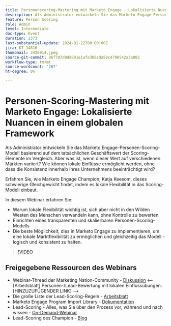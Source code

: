 ```yaml
---
title: Personenscoring-Mastering mit Marketo Engage - Lokalisierte Nuancen in einem globalen Framework
description: Als Administrator entwickeln Sie das Marketo Engage-Personen-Scoring-Modell basierend auf dem tatsächlichen Geschäftswert der Scoring-Elemente im Vergleich. Aber was ist, wenn dieser Wert auf verschiedenen Märkten variiert? Wie können lokale Einflüsse ermöglicht werden, ohne dass die Konsistenz innerhalb Ihres Unternehmens beeinträchtigt wird? Erfahren Sie, wie Sie das Gleichgewicht finden, indem Sie lokale Flexibilität in das Scoring-Modell integrieren.
feature: Person Scoring
role: Admin
level: Intermediate
doc-type: Event
duration: 2373
last-substantial-update: 2024-01-22T00:00:00Z
jira: KT-14816
thumbnail: 3426914.jpeg
source-git-commit: 06f787d8dd891e1afe3b8eda58c4790542a3a082
workflow-type: tm+mt
source-wordcount: '267'
ht-degree: 0%

---
```



# Personen-Scoring-Mastering mit Marketo Engage: Lokalisierte Nuancen in einem globalen Framework

Als Administrator entwickeln Sie das Marketo Engage-Personen-Scoring-Modell basierend auf dem tatsächlichen Geschäftswert der Scoring-Elemente im Vergleich. Aber was ist, wenn dieser Wert auf verschiedenen Märkten variiert? Wie können lokale Einflüsse ermöglicht werden, ohne dass die Konsistenz innerhalb Ihres Unternehmens beeinträchtigt wird?

Erfahren Sie, wie Marketo Engage Champion, Katja Keesom, dieses schwierige Gleichgewicht findet, indem es lokale Flexibilität in das Scoring-Modell einbaut.

In diesem Webinar erfahren Sie:

* Warum lokale Flexibilität wichtig ist, sich aber nicht in den Wilden Westen des Menschen verwandeln kann, ohne Kontrolle zu bewerten
* Einrichten eines transparenten und skalierbaren Personen-Scoring-Modells
* Die beste Möglichkeit, dies in Marketo Engage zu implementieren, um eine lokale Marktflexibilität zu ermöglichen und gleichzeitig das Modell -logisch und konsistent zu halten.

>[!VIDEO](https://video.tv.adobe.com/v/3426914/?learn=on)

## Freigegebene Ressourcen des Webinars

* Webinar-Thread der Marketing Nation-Community - [Diskussion](https://nation.marketo.com/t5/product-discussions/learn-from-your-peers-webinar-person-scoring-mastery-with/m-p/343084#M194864)
&lt;— [Arbeitsblatt] Personen-/Lead-Bewertung mit lokalen Einflussübungen: [HINZUZUFÜGENDER LINK] —>
* Die große Liste der Lead-Scoring-Regeln - [Arbeitsblatt](https://go.marketo.com/rs/561-HYG-937/images/Marketo-Lead-Scoring.pdf)
* Marketo Engage Program Import Library - [Dokumentation](https://experienceleague.adobe.com/docs/marketo/using/product-docs/core-marketo-concepts/programs/program-library/program-import-library-overview.html)
* Lead-Scoring - Alles, was Sie über den Prozess vor, während und nach wissen - [On-Demand-Webinar](https://business.adobe.com/summit/2020/all-about-the-before-during-and-after-of-lead-scoring.html)
* Lead-Scoring des Champion - [Blog](https://nation.marketo.com/t5/product-blogs/marketo-success-series-lead-scoring/ba-p/309849)
